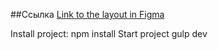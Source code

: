 ##Ссылка
[Link to the layout in Figma](https://www.figma.com/design/bcrGtkqcw4tQXtHm7rB0LR/website-design---solar-solution---corporate-(Community)?node-id=0-1&t=bqtFLPDMhPfMVIVL-0)

Install project:  npm install  Start project  gulp dev
